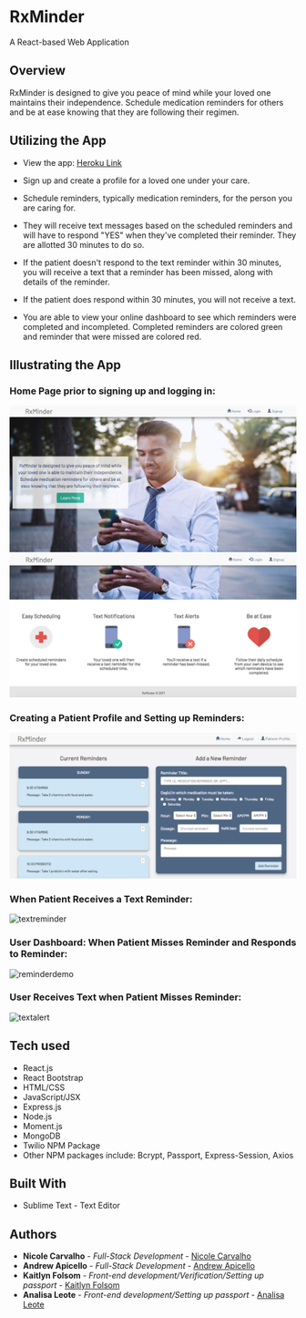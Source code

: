 # RxMinder
A React-based Web Application

## Overview

RxMinder is designed to give you peace of mind while your loved one maintains their independence. Schedule medication reminders for others and be at ease knowing that they are following their regimen.

## Utilizing the App

* View the app: [Heroku Link](https://rxminder-app.herokuapp.com/)

* Sign up and create a profile for a loved one under your care.
* Schedule reminders, typically medication reminders, for the person you are caring for.
* They will receive text messages based on the scheduled reminders and will have to respond "YES" when they've completed their reminder. They are allotted 30 minutes to do so.
* If the patient doesn't respond to the text reminder within 30 minutes, you will receive a text that a reminder has been missed, along with details of the reminder.
* If the patient does respond within 30 minutes, you will not receive a text.
* You are able to view your online dashboard to see which reminders were completed and incompleted. Completed reminders are colored green and reminder that were missed are colored red. 

## Illustrating the App

### Home Page prior to signing up and logging in:
![homepage](demos/home_page.png)
![homepage2](demos/homepage2.png)

### Creating a Patient Profile and Setting up Reminders:
![creatingreminders](demos/creating_reminders.png)

### When Patient Receives a Text Reminder:
![textreminder](text_reminder.png)

### User Dashboard: When Patient Misses Reminder and Responds to Reminder:
![reminderdemo](missing_and_completing_reminder.gif)

### User Receives Text when Patient Misses Reminder:
![textalert](text_alert.png)


## Tech used
- React.js
- React Bootstrap
- HTML/CSS
- JavaScript/JSX
- Express.js
- Node.js
- Moment.js
- MongoDB
- Twilio NPM Package
- Other NPM packages include: Bcrypt, Passport, Express-Session, Axios

## Built With

* Sublime Text - Text Editor

## Authors

* **Nicole Carvalho** - *Full-Stack Development* - [Nicole Carvalho](https://github.com/nicolelcarvalho)
* **Andrew Apicello** - *Full-Stack Development* - [Andrew Apicello](https://github.com/andrew-apicello)
* **Kaitlyn Folsom** - *Front-end development/Verification/Setting up passport* - [Kaitlyn Folsom](https://github.com/Jewel0106)
* **Analisa Leote** - *Front-end development/Setting up passport* - [Analisa Leote](https://github.com/aleote)


